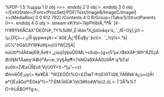 %PDF-1.5 %µµµµ 1 0 obj >>>. endobj 2 0 obj >. endobj 3 0 obj >/ExtGState>/Font>/ProcSet\[/PDF/Text/ImageB/ImageC/ImageI\] >>/MediaBox\[ 0 0 612 792\] /Contents 4 0 R/Group>/Tabs/S/StructParents 0>>. endobj 4 0 obj >. stream x¥\\YoI~7àÿPhÌbIÀ,³îªÅ\` \[¢-lY#RÝktÏÅCâX"ÕEÒ½Þ\_?Y%5dW\_É·ïêãv³X¿þõí»ãq±¼\_¯\_ßÎ÷Oÿ|;ÿñ´~{µ¸ÛîÇí~÷·¿ïÏÏ·gypwxýê÷×¯â0£,Ã¿°ÈËq$y¨þcõ>. ¯\_½ý¼>.²à|üC½"òGã0/lYW¥ú#§»uÙ}?W|2§Á|óúU¤ª¼ÌÂ¢æjÐ8¸Ãe¢×\_¿úuÿÌÿþúÕDML>«Sxþ~}g×{5¹µ±:t$eXÁÞ;WÞ^ÁZÏ¦çÁØ/iÍ§NTÄaëq^À©ô³Áv=e:¸Vÿ§Ãp¶+|­¾NÛa9XÀÁ0\\lïîÅ®\`q³bTa!ýu0ò=ZÆaÛÏÎ£xð´VçU0Ý×5¬º\[µ¹~÷x}ØñníêÕÈ;µy{= Ke¥ÊÃ¨²WZ£ÒÖ(%O=£ZÌæT-Þ¤EXÍTïQ6¸ÝÃÑNê´ê¿ù=ü\]Ã!ø\*ÓËzåGúº!È0éà³½~³7:ÈM:ÌôÍÚK¹õ¤3#¢óéW¼ü2,ó).>. Î'3Å³k%?Ó÷ÞùÅ$O®?g:s:¸